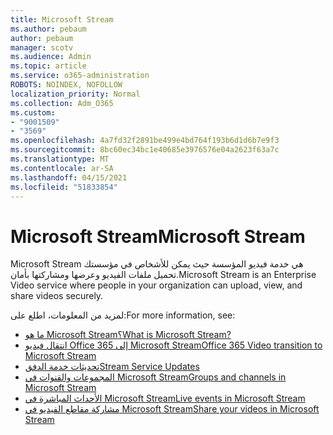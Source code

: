 ```yaml
---
title: Microsoft Stream
ms.author: pebaum
author: pebaum
manager: scotv
ms.audience: Admin
ms.topic: article
ms.service: o365-administration
ROBOTS: NOINDEX, NOFOLLOW
localization_priority: Normal
ms.collection: Adm_O365
ms.custom:
- "9001509"
- "3569"
ms.openlocfilehash: 4a7fd32f2891be499e4bd764f193b6d1d6b7e9f3
ms.sourcegitcommit: 8bc60ec34bc1e40685e3976576e04a2623f63a7c
ms.translationtype: MT
ms.contentlocale: ar-SA
ms.lasthandoff: 04/15/2021
ms.locfileid: "51833854"
---
```

# <a name="microsoft-stream"></a><span data-ttu-id="4e17f-102">Microsoft Stream</span><span class="sxs-lookup"><span data-stu-id="4e17f-102">Microsoft Stream</span></span>

<span data-ttu-id="4e17f-103">Microsoft Stream هي خدمة فيديو المؤسسة حيث يمكن للأشخاص في مؤسستك تحميل ملفات الفيديو وعرضها ومشاركتها بأمان.</span><span class="sxs-lookup"><span data-stu-id="4e17f-103">Microsoft Stream is an Enterprise Video service where people in your organization can upload, view, and share videos securely.</span></span> 

<span data-ttu-id="4e17f-104">لمزيد من المعلومات، اطلع على:</span><span class="sxs-lookup"><span data-stu-id="4e17f-104">For more information, see:</span></span>

- [<span data-ttu-id="4e17f-105">ما هو Microsoft Stream؟</span><span class="sxs-lookup"><span data-stu-id="4e17f-105">What is Microsoft Stream?</span></span>](https://docs.microsoft.com/stream/overview)
- [<span data-ttu-id="4e17f-106">انتقال فيديو Office 365 إلى Microsoft Stream</span><span class="sxs-lookup"><span data-stu-id="4e17f-106">Office 365 Video transition to Microsoft Stream</span></span>](https://docs.microsoft.com/stream/migrate-from-office-365)
- [<span data-ttu-id="4e17f-107">تحديثات خدمة الدفق</span><span class="sxs-lookup"><span data-stu-id="4e17f-107">Stream Service Updates</span></span>](https://techcommunity.microsoft.com/t5/microsoft-stream-service-updates/bd-p/StreamAnnouncements)
- [<span data-ttu-id="4e17f-108">المجموعات والقنوات في Microsoft Stream</span><span class="sxs-lookup"><span data-stu-id="4e17f-108">Groups and channels in Microsoft Stream</span></span>](https://docs.microsoft.com/stream/groups-channels-organization)
- [<span data-ttu-id="4e17f-109">الأحداث المباشرة في Microsoft Stream</span><span class="sxs-lookup"><span data-stu-id="4e17f-109">Live events in Microsoft Stream</span></span>](https://docs.microsoft.com/stream/live-event-overview)
- [<span data-ttu-id="4e17f-110">مشاركة مقاطع الفيديو في Microsoft Stream</span><span class="sxs-lookup"><span data-stu-id="4e17f-110">Share your videos in Microsoft Stream</span></span>](https://docs.microsoft.com/stream/portal-share-video)
